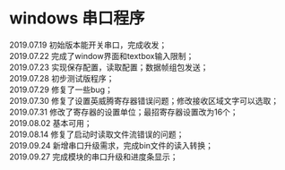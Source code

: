 # windows 串口程序
2019.07.19 初始版本能开关串口，完成收发；     
2019.07.22 完成了window界面和textbox输入限制；    
2019.07.23 实现保存配置，读取配置；数据帧组包发送；      
2019.07.28 初步测试版程序；     
2019.07.29 修复了一些bug；    
2019.07.30 修复了设置英威腾寄存器错误问题；修改接收区域文字可以选取；     
2019.07.31 修改了寄存器的设置单位；最招寄存器设置改为16个；  
2019.08.02 基本可用；   
2019.08.14 修复了启动时读取文件流错误的问题；   
2019.09.24 新增串口升级需求，完成bin文件的读入转换；      
2019.09.27 完成模块的串口升级和进度条显示；     